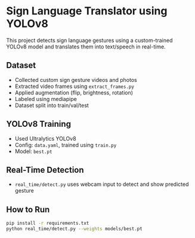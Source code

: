 # Sign Language Translator using YOLOv8

This project detects sign language gestures using a custom-trained YOLOv8 model and translates them into text/speech in real-time.

## Dataset
- Collected custom sign gesture videos and photos
- Extracted video frames using `extract_frames.py`
- Applied augmentation (flip, brightness, rotation)
- Labeled using mediapipe
- Dataset split into train/val/test

## YOLOv8 Training
- Used Ultralytics YOLOv8
- Config: `data.yaml`, trained using `train.py`
- Model: `best.pt`

## Real-Time Detection
- `real_time/detect.py` uses webcam input to detect and show predicted gesture

## How to Run
```bash
pip install -r requirements.txt
python real_time/detect.py --weights models/best.pt
